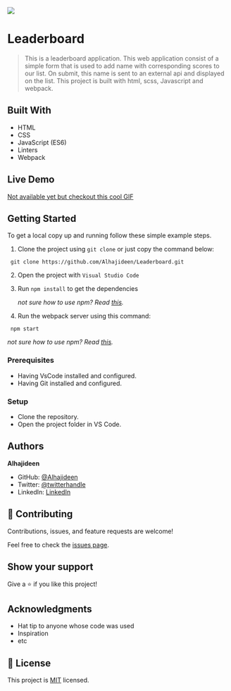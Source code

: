 ![](https://img.shields.io/badge/Microverse-blueviolet)

# Leaderboard
> This is a leaderboard application. This web application consist of a simple form that is used to add name with corresponding scores to our list. On submit, this name is sent to an external api and displayed on the list. This project is built with html, scss, Javascript and webpack.

## Built With

- HTML
- CSS
- JavaScript (ES6)
- Linters
- Webpack

## Live Demo
[Not available yet but checkout this cool GIF](https://giphy.com/clips/hamlet-jJjb9AUHOiP3nJJMdy)


## Getting Started
To get a local copy up and running follow these simple example steps.
1. Clone the project using `git clone` or just copy the command below:
  ```
   git clone https://github.com/Alhajideen/Leaderboard.git
   ```
2. Open the project with `Visual Studio Code`
3. Run `npm install` to get the dependencies

   *not sure how to use npm? Read [this](https://docs.npmjs.com/downloading-and-installing-node-js-and-npm).*
4. Run the webpack server using this command:
  ```
   npm start
   ```
  *not sure how to use npm? Read [this](https://docs.npmjs.com/downloading-and-installing-node-js-and-npm).*

### Prerequisites
- Having VsCode installed and configured.
- Having Git installed and configured.

### Setup
- Clone the repository.
- Open the project folder in VS Code.

## Authors

**Alhajideen**

- GitHub: [@Alhajideen](https://github.com/Alhajideen)
- Twitter: [@twitterhandle](https://twitter.com/Alhaji_deen1)
- LinkedIn: [LinkedIn](https://linkedin.com/in/nurudeen-salifu-776753244)

## 🤝 Contributing

Contributions, issues, and feature requests are welcome!

Feel free to check the [issues page](https://github.com/Alhajideen/To-do-list/issues).

## Show your support

Give a ⭐️ if you like this project!

## Acknowledgments

- Hat tip to anyone whose code was used
- Inspiration
- etc

## 📝 License

This project is [MIT](./LICENSE) licensed.
